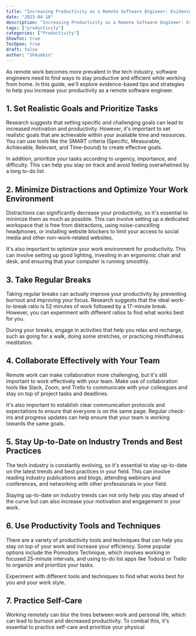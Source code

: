 ```yaml
---
title: "Increasing Productivity as a Remote Software Engineer: Evidence-based Tips and Strategies"
date: "2023-04-10"
description: "Increasing Productivity as a Remote Software Engineer: Evidence-based Tips and Strategies"
tags: ["productivity"]
categories: ["Productivity"]
ShowToc: true
TocOpen: true
draft: false
author: "Shkumbin"
---
```


As remote work becomes more prevalent in the tech industry, software engineers need to find ways to stay productive and efficient while working from home. In this guide, we'll explore evidence-based tips and strategies to help you increase your productivity as a remote software engineer.

## 1. Set Realistic Goals and Prioritize Tasks

Research suggests that setting specific and challenging goals can lead to increased motivation and productivity. However, it's important to set realistic goals that are achievable within your available time and resources. You can use tools like the SMART criteria (Specific, Measurable, Achievable, Relevant, and Time-bound) to create effective goals.

In addition, prioritize your tasks according to urgency, importance, and difficulty. This can help you stay on track and avoid feeling overwhelmed by a long to-do list.

## 2. Minimize Distractions and Optimize Your Work Environment

Distractions can significantly decrease your productivity, so it's essential to minimize them as much as possible. This can involve setting up a dedicated workspace that is free from distractions, using noise-cancelling headphones, or installing website blockers to limit your access to social media and other non-work-related websites.

It's also important to optimize your work environment for productivity. This can involve setting up good lighting, investing in an ergonomic chair and desk, and ensuring that your computer is running smoothly.

## 3. Take Regular Breaks

Taking regular breaks can actually improve your productivity by preventing burnout and improving your focus. Research suggests that the ideal work-to-break ratio is 52 minutes of work followed by a 17-minute break. However, you can experiment with different ratios to find what works best for you.

During your breaks, engage in activities that help you relax and recharge, such as going for a walk, doing some stretches, or practicing mindfulness meditation.

## 4. Collaborate Effectively with Your Team

Remote work can make collaboration more challenging, but it's still important to work effectively with your team. Make use of collaboration tools like Slack, Zoom, and Trello to communicate with your colleagues and stay on top of project tasks and deadlines.

It's also important to establish clear communication protocols and expectations to ensure that everyone is on the same page. Regular check-ins and progress updates can help ensure that your team is working towards the same goals.

## 5. Stay Up-to-Date on Industry Trends and Best Practices

The tech industry is constantly evolving, so it's essential to stay up-to-date on the latest trends and best practices in your field. This can involve reading industry publications and blogs, attending webinars and conferences, and networking with other professionals in your field.

Staying up-to-date on industry trends can not only help you stay ahead of the curve but can also increase your motivation and engagement in your work.

## 6. Use Productivity Tools and Techniques

There are a variety of productivity tools and techniques that can help you stay on top of your work and increase your efficiency. Some popular options include the Pomodoro Technique, which involves working in focused 25-minute intervals, and using to-do list apps like Todoist or Trello to organize and prioritize your tasks.

Experiment with different tools and techniques to find what works best for you and your work style.

## 7. Practice Self-Care

Working remotely can blur the lines between work and personal life, which can lead to burnout and decreased productivity. To combat this, it's essential to practice self-care and prioritize your physical
